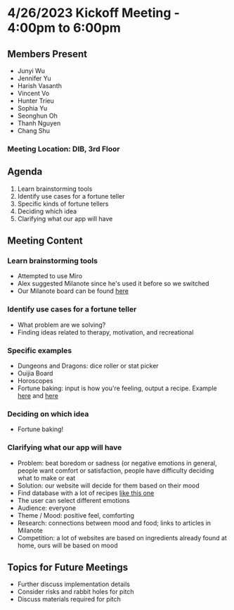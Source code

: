 #  4/26/2023 Kickoff Meeting - 4:00pm to 6:00pm

## Members Present
- Junyi Wu
- Jennifer Yu
- Harish Vasanth
- Vincent Vo
- Hunter Trieu
- Sophia Yu
- Seonghun Oh
- Thanh Nguyen
- Chang Shu

### Meeting Location: DIB, 3rd Floor

## Agenda
1. Learn brainstorming tools
2. Identify use cases for a fortune teller
3. Specific kinds of fortune tellers
4. Deciding which idea
5. Clarifying what our app will have

## Meeting Content
### Learn brainstorming tools
- Attempted to use Miro
- Alex suggested Milanote since he's used it before so we switched
- Our Milanote board can be found [here](https://app.milanote.com/1POZW41ikVTqbY?p=MdYuFEtys5t)

### Identify use cases for a fortune teller
- What problem are we solving?
- Finding ideas related to therapy, motivation, and recreational

### Specific examples
- Dungeons and Dragons: dice roller or stat picker
- Ouijia Board
- Horoscopes
- Fortune baking: input is how you're feeling, output a recipe. Example [here](https://www.supercook.com/#/desktop) and [here](https://myfridgefood.com/)

### Deciding on which idea
- Fortune baking!

### Clarifying what our app will have
- Problem: beat boredom or sadness (or negative emotions in general, people want comfort or satisfaction, people have difficulty deciding what to make or eat
- Solution: our website will decide for them based on their mood
- Find database with a lot of recipes [like this one](https://www.airtable.com/universe/expHZcS7kWEyq5gUH/recipe-database)
- The user can select different emotions
- Audience: everyone
- Theme / Mood: positive feel, comforting
- Research: connections between mood and food; links to articles in Milanote
- Competition: a lot of websites are based on ingredients already found at home, ours will be based on mood

## Topics for Future Meetings
- Further discuss implementation details
- Consider risks and rabbit holes for pitch
- Discuss materials required for pitch

